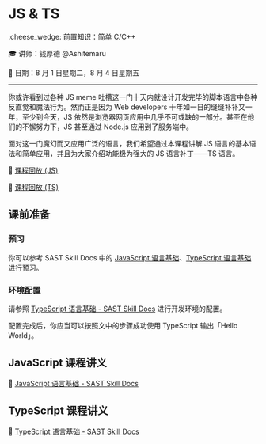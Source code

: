 # JS & TS

:cheese_wedge: 前置知识：简单 C/C++

:mortar_board: 讲师：钱厚德 @Ashitemaru

:date: 日期：8 月 1 日星期二，8 月 4 日星期五

---

你或许看到过各种 JS meme 吐槽这一门十天内就设计开发完毕的脚本语言中各种反直觉和魔法行为。然而正是因为 Web developers 十年如一日的缝缝补补又一年，至少到今天，JS 依然是浏览器网页应用中几乎不可或缺的一部分。甚至在他们的不懈努力下，JS 甚至通过 Node.js 应用到了服务端中。

面对这一门魔幻而又应用广泛的语言，我们希望通过本课程讲解 JS 语言的基本语法和简单应用，并且为大家介绍功能极为强大的 JS 语言补丁——TS 语言。

:movie_camera: [课程回放 (JS)](https://www.bilibili.com/video/BV1Ep4y1V7k7)

:movie_camera: [课程回放 (TS)](https://www.bilibili.com/video/BV1Gh4y1w7Ng)

## 课前准备

### 预习

你可以参考 SAST Skill Docs 中的 [JavaScript 语言基础](https://docs.net9.org/languages/javascript/)、[TypeScript 语言基础](https://docs.net9.org/languages/typescript/) 进行预习。

### 环境配置

请参照 [TypeScript 语言基础 - SAST Skill Docs](https://docs.net9.org/languages/typescript) 进行开发环境的配置。

配置完成后，你应当可以按照文中的步骤成功使用 TypeScript 输出「Hello World」。

## JavaScript 课程讲义

:memo: [JavaScript 语言基础 - SAST Skill Docs](https://docs.net9.org/languages/javascript/)

## TypeScript 课程讲义

:memo: [TypeScript 语言基础 - SAST Skill Docs](https://docs.net9.org/languages/typescript/)